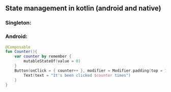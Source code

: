 ## State management in kotlin (android and native)

### Singleton:

### Android:
```kt
@Composable
fun Counter(){
    var counter by remember {
        mutableStateOf(value = 0)
    }
    Button(onClick = { counter++ }, modifier = Modifier.padding(top = 77.dp, start = 27.dp)) {
        Text(text = "It's been clicked $counter times")
    }
}
```